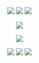 <html>
  <body>
    <p align="center">
<img src="https://ukusyaoi.neocities.org/github/9teen.png"> <img src="https://ukusyaoi.neocities.org/github/shehim.png"> <img src="https://ukusyaoi.neocities.org/github/turkish.png">
       <p align="center">
<img src="https://ukusyaoi.neocities.org/github/fujodanshi.png">
<p align="center">
<img src="https://ukusyaoi.neocities.org/fonts/saerinart.jpeg">
  <p align="center">
    <a href="https://rentry.co/IAMTHEHERO"><img src="https://ukusyaoi.neocities.org/fonts/flamingtext_com-2087155557.png"></a> <a href="https://makotoyuukun.straw.page/"><img src="https://ukusyaoi.neocities.org/fonts/coollogo_com-45343595.png"></a> <a href="https://izmk.atabook.org/"><img src="https://ukusyaoi.neocities.org/fonts/flamingtext_com-2017139748.png"></a>
    </body>
</html>
